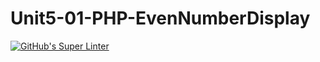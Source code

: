 # Unit5-01-PHP-EvenNumberDisplay
[![GitHub's Super Linter](https://github.com/ICS2O-Programming-Kaitlin-G/Unit5-01-PHP-EvenNumberDisplay/actions/workflows/main.yml/badge.svg)](https://github.com/ICS2O-Programming-Kaitlin-G/Unit5-01-PHP-EvenNumberDisplay/actions)